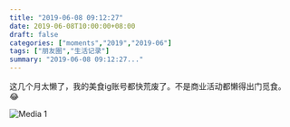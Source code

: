 ```yaml
---
title: "2019-06-08 09:12:27"
date: 2019-06-08T10:00:00+08:00
draft: false
categories: ["moments","2019","2019-06"]
tags: ["朋友圈","生活记录"]
summary: "2019-06-08 09:12:27..."
---
```


这几个月太懒了，我的美食ig账号都快荒废了。不是商业活动都懒得出门觅食。😂

![Media 1](/Moments/photos/2019-06-08/201906080912270.jpg)

